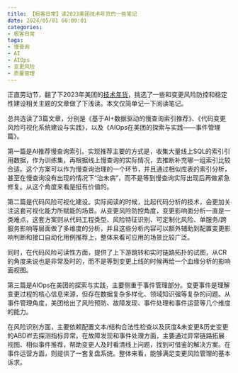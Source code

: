 ```yaml
---
title: 【极客日常】读2023美团技术年货的一些笔记
date: 2024/05/01 00:00:01
categories:
- 极客日常
tags:
- 慢查询
- AI
- AIOps
- 变更风险
- 质量管理
---
```


正直劳动节，翻了下2023年美团的[技术年货](https://tech.meituan.com/2024/02/01/2023-spring-festival-present.html)，挑选了一些和变更风险防控和稳定性建设相关主题的文章做了下浅读。本文仅简单记一下阅读笔记。

总共选读了3篇文章，分别是《基于AI+数据驱动的慢查询索引推荐》、《代码变更风险可视化系统建设与实践》，以及《AIOps在美团的探索与实践——事件管理篇》。

<!-- more -->

第一篇是AI推荐慢查询索引。实现推荐主要的方式是，收集大量线上SQL的索引引用数据，作为训练集，再根据线上慢查询的实际情况，去推断补充哪一组索引比较合适。这个方案可以作为慢查询治理的一个环节，并且通过相似库表的索引分析，甚至在慢查询没有出现的情况下“治未病”，而不是等到慢查询实际出现后再做紧急修复。从这个角度来看是挺有价值的。

第二篇是代码风险可视化建设。实际阅读的时候，比起代码分析的技术，会更加关注这套可视化能力所赋能的场景。从变更风险防控角度，变更影响面分析一直是一类难点，这套方案则从代码工程类型、风险特征识别、可定制化风险、单服务/跨服务影响等层面做了多维度的分析，并且这些分析内容可以额外辅助到配置变更影响判断和接口自动化用例推荐上，整体来看可应用的场景比较广泛。

同时，在代码风险可读性方面，提供了上下游跳转和实时链路拓扑的试图，从CR的角度来说也是非常及时的，而不是等到变更上线的时候再给一个血缘分析的影响面视图。

第三篇是AIOps在美团的探索与实践，主要侧重于事件管理部分。变更事件是理解变更过程的核心信息来源，但存在数据复杂多样化、领域知识强等复杂的问题。从事件管理角度，美团给出了风险预防、故障发现、事件处理和事件运营等几个维度的能力。

在风险识别方面，主要依赖配置文本/结构合法性检查以及灰度&未变更&历史变更的ABDiff去探测指标异常。在故障发现和事件处理方面，主要通过异常链路拓展视图、相似事件推荐，帮助变更人及时看清线上问题，找到可借鉴的解决方案。在事件运营方面，则提供了一套复盘系统。整体来看，能够满足变更风险管理的基本诉求。
